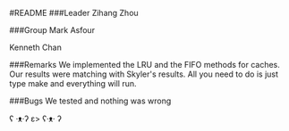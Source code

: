 #README
###Leader
Zihang Zhou

###Group
Mark Asfour

Kenneth Chan

###Remarks
We implemented the LRU and the FIFO methods for caches. Our results were matching with Skyler's results.
All you need to do is just type make and everything will run.

###Bugs
We tested and nothing was wrong 


















































































ʕ ·ᴥ·ʔ ε> ʕ·ᴥ· ʔ
